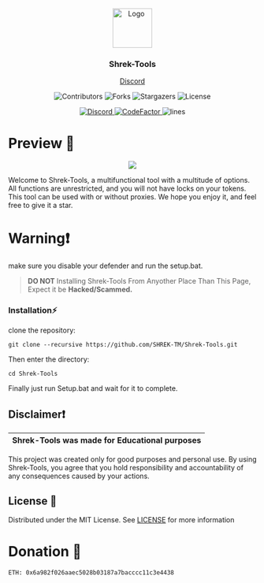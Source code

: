 
<br/>
<p align="center">
  <a href="https://github.com/SHREK-TM/Shrek-Tools">
    <img src="https://www.freepnglogos.com/uploads/shrek-png/shrek-icon-web-icons-png-0.png" alt="Logo" width="80" height="80">
  </a>

  <h3 align="center">Shrek-Tools</h3>

  <p align="center">
    <a href="https://discord.gg/V2EFYBWw5Q">Discord</a>
  </p>
</p>

<p align="center">
  <img alt="Contributors" src="https://img.shields.io/github/contributors/blackray207/Shrek-Tools?color=dark-green">
  <img alt="Forks" src="https://img.shields.io/github/forks/blackray207/Shrek-Tools?style=social">
  <img alt="Stargazers" src="https://img.shields.io/github/stars/blackray207/Shrek-Tools?style=social">
  <img alt="License" src="https://img.shields.io/github/license/blackray207/Shrek-Tools">
</p>

<p align="center">
  <a href="https://discord.gg/V2EFYBWw5Q">
    <img alt="Discord" src="https://img.shields.io/discord/1146496916419526727?label=&logo=discord&logoColor=ffffff&color=C50F1f&labelColor=C50F1f">
  </a>
  <a href="https://www.codefactor.io/repository/github/blackray207/Shrek-Tools">
    <img src="https://www.codefactor.io/repository/github/blackray207/Shrek-Tools/badge" alt="CodeFactor" />
  </a>
    <img alt="lines" src="https://sloc.xyz/github/SHREK-TM/Shrek-Tools">
</p>


# Preview 📸 
<p align="center">
<img src="https://cdn.discordapp.com/attachments/1207786290976653343/1236111688726741043/image.png?ex=666ed9f8&is=666d8878&hm=e74a7d94c4d18689efe8cab8bf30c11f3116d37af402af4b7d1549f55981e00f&">
</p>

Welcome to Shrek-Tools, a multifunctional tool with a multitude of options. All functions are unrestricted, and you will not have locks on your tokens. This tool can be used with or without proxies. We hope you enjoy it, and feel free to give it a star.

# Warning❗
make sure you disable your defender and run the setup.bat.

> **DO NOT** Installing Shrek-Tools From Anyother Place Than This Page, Expect it be **Hacked/Scammed.**

### Installation⚡

 clone the repository: 
```shell
git clone --recursive https://github.com/SHREK-TM/Shrek-Tools.git
```
Then enter the directory:
```shell
cd Shrek-Tools
```
Finally just run Setup.bat and wait for it to complete.

## Disclaimer❗

|Shrek-Tools was made for Educational purposes|
|-------------------------------------------------|
This project was created only for good purposes and personal use.
By using Shrek-Tools, you agree that you hold responsibility and accountability of any consequences caused by your actions.

## License 📃

Distributed under the MIT License. See [LICENSE](https://github.com/SHREK-TM/Shrek-Tools/blob/main/LICENSE) for more information

# Donation 🤑
```
ETH: 0x6a982f026aaec5028b03187a7bacccc11c3e4438
```
